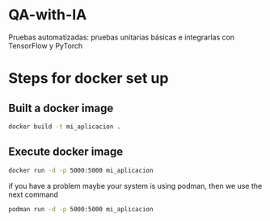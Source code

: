 # QA-with-IA
Pruebas automatizadas: pruebas unitarias básicas e integrarlas con TensorFlow y PyTorch

# Steps for docker set up
## Built a docker image
```bash
docker build -t mi_aplicacion .
```
## Execute docker image
```bash
docker run -d -p 5000:5000 mi_aplicacion
```
if you have a problem maybe your system is using podman, then we use the next command
```bash
podman run -d -p 5000:5000 mi_aplicacion
```
